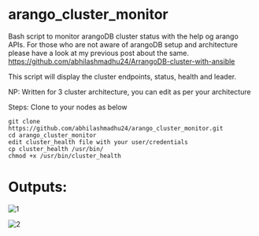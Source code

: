 # arango_cluster_monitor

Bash script to monitor arangoDB cluster status with the help og arango APIs. For those who are not aware of arangoDB setup and architecture please have a look at my previous post about the same. https://github.com/abhilashmadhu24/ArrangoDB-cluster-with-ansible

This script will display the cluster endpoints, status, health and leader.

NP: Written for 3 cluster architecture, you can edit as per your architecture

Steps: Clone to your nodes as below

```
git clone https://github.com/abhilashmadhu24/arango_cluster_monitor.git
cd arango_cluster_monitor
edit cluster_health file with your user/credentials
cp cluster_health /usr/bin/
chmod +x /usr/bin/cluster_health
```

# Outputs:

![1](https://user-images.githubusercontent.com/50264439/136343867-6b4f52c3-be49-4296-96cf-30fce93c756c.png)


![2](https://user-images.githubusercontent.com/50264439/136343878-e57e34b1-dc77-438f-9e26-f66317cedddf.png)
